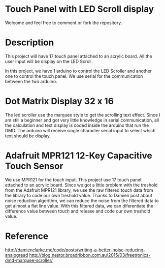# Touch Panel with LED Scroll display

Welcome and feel free to comment or fork the repository.

# Description

This project will have 17 touch panel attached to an acrylic board. All the user input will be display on the LED Scroll.

In this project, we have 1 arduino to control the LED Scroller and another one to control the touch panel.
We use serial for the communication between the two arduino.

# Dot Matrix Display 32 x 16

The led scroller use the marquee style to get the scrolling text effect.
Since I am still a beginner and got very little knowledge in serial communication, all the calculation and text display is coded inside the arduino that run the DMD.
The arduino will receive single character serial input to select which text should be display.

# Adafruit MPR121 12-Key Capacitive Touch Sensor 

We use MPR121 for the touch input. This project use 17 touch panel attached to an acrylic board. Since we got a little problem with the treshold from the Adafruit MPR121 library, we use the raw filtered touch data from the library to code our own treshold value. Thanks to Damien post about noise reduction algorithm, we can reduce the noise from the filtered data to get almost a flat line value. With this filtered data, we can diferentiate the difference value between touch and release and code our own treshold value.

# Reference

http://damienclarke.me/code/posts/writing-a-better-noise-reducing-analogread
http://blog.nestor.broadribbon.com.au/2015/03/freetronics-dmd-marquee-scroller/

